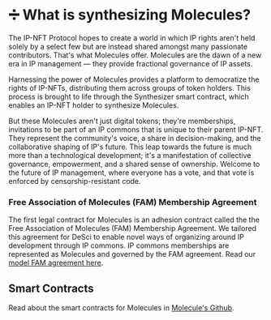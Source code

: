 # ➗ What is synthesizing Molecules?

The IP-NFT Protocol hopes to create a world in which IP rights aren't held solely by a select few but are instead shared amongst many passionate contributors. That's what Molecules offer. Molecules are the dawn of a new era in IP management — they provide fractional governance of IP assets.&#x20;

Harnessing the power of Molecules provides a platform to democratize the rights of IP-NFTs, distributing them across groups of token holders. This process is brought to life through the Synthesizer smart contract, which enables an IP-NFT holder to synthesize Molecules.

But these Molecules aren't just digital tokens; they're memberships, invitations to be part of an IP commons that is unique to their parent IP-NFT. They represent the community's voice, a share in decision-making, and the collaborative shaping of IP's future. This leap towards the future is much more than a technological development; it's a manifestation of collective governance, empowerment, and a shared sense of ownership. Welcome to the future of IP management, where everyone has a vote, and that vote is enforced by censorship-resistant code.

### Free Association of Molecules (FAM) Membership Agreement

The first legal contract for Molecules is an adhesion contract called the the Free Association of Molecules (FAM) Membership Agreement. We tailored this agreement for DeSci to enable novel ways of organizing around IP development through IP commons. IP commons memberships are represented as Molecules and governed by the FAM agreement. Read our [model FAM agreement here](https://docs.google.com/document/d/18mWC\_8Q0pfKP0zSjvG09JFbI0W5DHLDqySmjNz2lURY/edit?usp=sharing).&#x20;

## Smart Contracts

Read about the smart contracts for Molecules in [Molecule's Github](https://github.com/moleculeprotocol/IPNFT).

